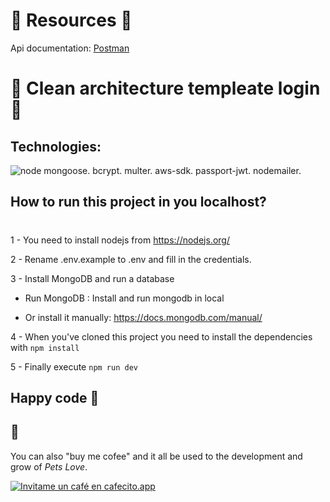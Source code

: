 # **🐶 Resources 🐶**

Api documentation:
[Postman](https://github.com/alexrobaina/api-clean-code/images/node-js-express.png)

# **🦊 Clean architecture templeate login 🦊**

## Technologies:

![node](../images/node-js-express.png)
mongoose.
bcrypt.
multer.
aws-sdk.
passport-jwt.
nodemailer.

## How to run this project in you localhost?

#

1 - You need to install nodejs from https://nodejs.org/

2 - Rename .env.example to .env and fill in the credentials.

<!-- The defaults is enough to make the API run, but you need S3 credentials to do image-uploads and gmail credentials to send "forgot password"-emails. -->

3 - Install MongoDB and run a database

- Run MongoDB : Install and run mongodb in local

- Or install it manually: https://docs.mongodb.com/manual/

4 - When you've cloned this project you need to install the dependencies with `npm install`

5 - Finally execute `npm run dev`

## Happy code 🍻 <br>

## 🐶

You can also "buy me cofee" and it all be used to the development and grow of _Pets Love_.<br>

[![Invitame un café en cafecito.app](https://cdn.cafecito.app/imgs/buttons/button_6.svg)](https://cafecito.app/petslove)
